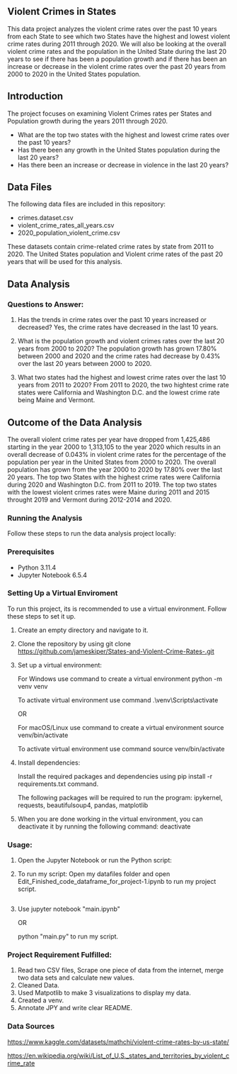 ## Violent Crimes in States 

This data project analyzes the violent crime rates over the past 10 years from each State to see which two States have the highest and lowest violent crime rates during 2011 through 2020. We will also be looking at the overall violent crime rates and the population in the United State during the last 20 years to see if there has been a population growth and if there has been an increase or decrease in the violent crime rates over the past 20 years from 2000 to 2020 in the United States population.

## Introduction

The project focuses on examining Violent Crimes rates per States and Population growth during the years 2011 through 2020.
- What are the top two states with the highest and lowest crime rates over the past 10 years?
- Has there been any growth in the United States population during the last 20 years? 
- Has there been an increase or decrease in violence in the last 20 years?

## Data Files

The following data files are included in this repository:
- crimes.dataset.csv
- violent_crime_rates_all_years.csv
- 2020_population_violent_crime.csv

These datasets contain crime-related crime rates by state from 2011 to 2020. The United States population and Violent crime rates of the past 20 years that will be used for this analysis.

## Data Analysis

### Questions to Answer:
1. Has the trends in crime rates over the past 10 years increased or decreased? 
Yes, the crime rates have decreased in the last 10 years.

2. What is the population growth and violent crimes rates over the last 20 years from 2000 to 2020?
The population growth has grown 17.80% between 2000 and 2020 and the crime rates had decrease by 0.43% over the last 20 years between 2000 to 2020.

3. What two states had the highest and lowest crime rates over the last 10 years from 2011 to 2020?
 From 2011 to 2020, the two hightest crime rate states were California and Washington D.C. and the lowest crime rate being Maine and Vermont.

## Outcome of the Data Analysis

The overall violent crime rates per year have dropped from 1,425,486 starting in the year 2000 to 1,313,105 to the year 2020 which 
results in an overall decrease of 0.043% in violent crime rates for the percentage of the population per year in the United States from 2000 to 2020. The overall population has grown from the year 2000 to 2020 by 17.80% over the last 20 years. The top two States with the highest crime rates were California during 2020 and Washington D.C. from 2011 to 2019. The top two states with the lowest violent crimes rates were Maine during 2011 and 2015 throught 2019 and Vermont during 2012-2014 and 2020.


### Running the Analysis

Follow these steps to run the data analysis project locally:

### Prerequisites
- Python 3.11.4
- Jupyter Notebook 6.5.4

### Setting Up a Virtual Enviroment
To run this project, its is recommended to use a virtual environment.
Follow these steps to set it up.

1. Create an empty directory and navigate to it.

2. Clone the repository by using
    git clone https://github.com/jameskiper/States-and-Violent-Crime-Rates-.git
    
    
3. Set up a virtual environment: 

    For Windows use command to create a virtual environment
     python -m venv venv
    
    To activate virtual environment use command
    .\venv\Scripts\activate 

    OR

    For macOS/Linux use command to create a virtual environment
    source venv/bin/activate 

    To activate virtual environment use command
    source venv/bin/activate
    

4. Install dependencies:

    Install the required packages and dependencies using
    pip install -r requirements.txt command.

    The following packages will be required to run the program: ipykernel, requests, beautifulsoup4, pandas, matplotlib

5. When you are done working in the virtual environment,
   you can deactivate it by running the following command: deactivate



### Usage:

1. Open the Jupyter Notebook or run the Python script: 

2. To run my script:
     Open my datafiles folder and open Edit_Finished_code_dataframe_for_project-1.ipynb to run my project script.
    ```
    
3.  Use jupyter notebook "main.ipynb"  

     OR

    python "main.py"  to run my script.
    

### Project Requirement Fulfilled:

1. Read two CSV files, Scrape one piece of data from the internet, merge two data sets and calculate new values.
2. Cleaned Data.
3. Used Matpotlib to make 3 visualizations to display my data.
4. Created a venv.
5. Annotate JPY and write clear README. 

### Data Sources 

https://www.kaggle.com/datasets/mathchi/violent-crime-rates-by-us-state/

https://en.wikipedia.org/wiki/List_of_U.S._states_and_territories_by_violent_crime_rate